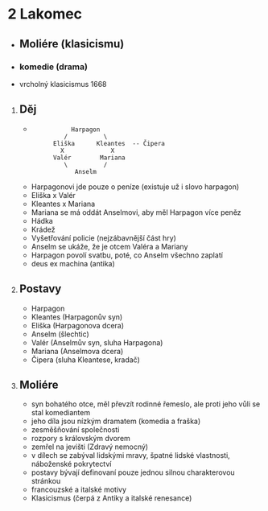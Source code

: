 
# 2 Lakomec
 - ## Moliére (klasicismu)
 - ### komedie (drama)
 - vrcholný klasicismus 1668

1. ## Děj
   - ```
                Harpagon
              /          \
           Eliška      Kleantes  -- Čipera
             X             X
           Valér        Mariana
              \          /
                 Anselm
     ```
   - Harpagonovi jde pouze o peníze (existuje už i slovo harpagon)
   - Eliška x Valér
   - Kleantes x Mariana
   - Mariana se má oddát Anselmovi, aby měl Harpagon více peněz
   - Hádka
   - Krádež
   - Vyšetřování policie (nejzábavnější část hry)
   - Anselm se ukáže, že je otcem Valéra a Mariany
   - Harpagon povolí svatbu, poté, co Anselm všechno zaplatí
   - deus ex machina (antika)

1. ## Postavy
   - Harpagon
   - Kleantes (Harpagonův syn)
   - Eliška (Harpagonova dcera)
   - Anselm (šlechtic)
   - Valér (Anselmův syn, sluha Harpagona)
   - Mariana (Anselmova dcera)
   - Čipera (sluha Kleantese, kradač)
 
1. ## Moliére
   - syn bohatého otce, měl převzít rodinné řemeslo, ale proti jeho vůli se stal komediantem
   - jeho díla jsou nízkým dramatem (komedia a fraška)
   - zesměšňování společnosti
   - rozpory s královským dvorem
   - zemřel na jevišti (Zdravý nemocný)
   - v dílech se zabýval lidskými mravy, špatné lidské vlastnosti, náboženské pokrytectví
   - postavy bývají definovaní pouze jednou silnou charakterovou stránkou
   - francouzské a italské motivy
   - Klasicismus (čerpá z Antiky a italské renesance)